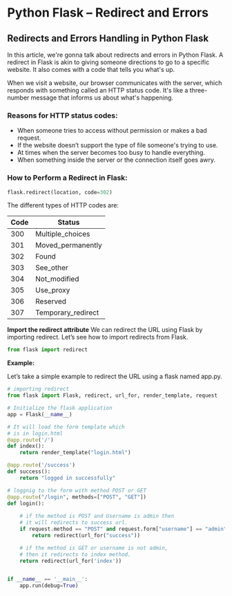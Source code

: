 # Python Flask – Redirect and Errors

## Redirects and Errors Handling in Python Flask

In this article, we're gonna talk about redirects and errors in Python Flask. A redirect in Flask is akin to giving someone directions to go to a specific website. It also comes with a code that tells you what's up.

When we visit a website, our browser communicates with the server, which responds with something called an HTTP status code. It's like a three-number message that informs us about what's happening.

### Reasons for HTTP status codes:

- When someone tries to access without permission or makes a bad request.
- If the website doesn’t support the type of file someone's trying to use.
- At times when the server becomes too busy to handle everything.
- When something inside the server or the connection itself goes awry.

### How to Perform a Redirect in Flask:

```python
flask.redirect(location, code=302)
```


The different  types of HTTP codes are:

| Code | Status             |
|------|--------------------|
| 300  | Multiple_choices   |
| 301  | Moved_permanently  |
| 302  | Found              |
| 303  | See_other          |
| 304  | Not_modified       |
| 305  | Use_proxy          |
| 306  | Reserved           |
| 307  | Temporary_redirect |



**Import the redirect attribute**
We can redirect the URL using Flask by importing redirect. Let’s see how to import redirects from Flask.

```python
from flask import redirect
```

**Example:**

Let’s take a simple example to redirect the URL using a flask named app.py.

```python
# importing redirect 
from flask import Flask, redirect, url_for, render_template, request 

# Initialize the flask application 
app = Flask(__name__) 

# It will load the form template which 
# is in login.html 
@app.route('/') 
def index(): 
	return render_template("login.html") 

@app.route('/success') 
def success(): 
	return "logged in successfully"

# loggnig to the form with method POST or GET 
@app.route("/login", methods=["POST", "GET"]) 
def login(): 
	
	# if the method is POST and Username is admin then 
	# it will redirects to success url. 
	if request.method == "POST" and request.form["username"] == "admin": 
		return redirect(url_for("success")) 

	# if the method is GET or username is not admin, 
	# then it redirects to index method. 
	return redirect(url_for('index')) 


if __name__ == '__main__': 
	app.run(debug=True) 
```



